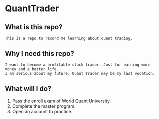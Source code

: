 # QuantTrader
## What is this repo?
    This is a repo to record me learning about quant trading.
## Why I need this repo?
    I want to become a profitable stock trader. Just for earning more money and a better life.    
    I am serious about my future. Quant Trader may be my last vocation.
## What will I do?
1. Pass the enroll exam of World Quant University.
2. Complete the master program.
3. Open an account to practice.
